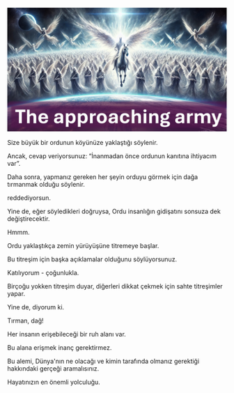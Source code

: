 ![Video cover image](../cover.jpg "cover photo")

Size büyük bir ordunun köyünüze yaklaştığı söylenir.

Ancak, cevap veriyorsunuz: “İnanmadan önce ordunun kanıtına ihtiyacım var”.

Daha sonra, yapmanız gereken her şeyin orduyu görmek için dağa tırmanmak olduğu söylenir.

reddediyorsun.

Yine de, eğer söyledikleri doğruysa, Ordu insanlığın gidişatını sonsuza dek değiştirecektir.

Hmmm.

Ordu yaklaştıkça zemin yürüyüşüne titremeye başlar.

Bu titreşim için başka açıklamalar olduğunu söylüyorsunuz.

Katılıyorum - çoğunlukla.

Birçoğu yokken titreşim duyar, diğerleri dikkat çekmek için sahte titreşimler yapar.

Yine de, diyorum ki.

Tırman, dağ!

Her insanın erişebileceği bir ruh alanı var.

Bu alana erişmek inanç gerektirmez.

Bu alemi, Dünya'nın ne olacağı ve kimin tarafında olmanız gerektiği hakkındaki gerçeği aramalısınız.

Hayatınızın en önemli yolculuğu.